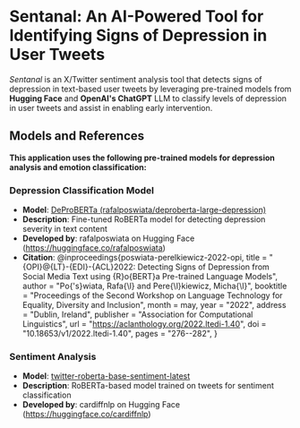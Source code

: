 # Sentanal: An AI-Powered Tool for Identifying Signs of Depression in User Tweets
_Sentanal_ is an X/Twitter sentiment analysis tool that detects signs of depression in text-based user tweets by leveraging pre-trained models from **Hugging Face** and **OpenAI's ChatGPT** LLM to classify levels of depression in user tweets and assist in enabling early intervention.

## Models and References

**This application uses the following pre-trained models for depression analysis and emotion classification:**

### Depression Classification Model

- **Model**: [DeProBERTa (rafalposwiata/deproberta-large-depression)](https://huggingface.co/rafalposwiata/deproberta-large-depression)
- **Description**: Fine-tuned RoBERTa model for detecting depression severity in text content
- **Developed by**: rafalposwiata on Hugging Face (https://huggingface.co/rafalposwiata)
- **Citation**: @inproceedings{poswiata-perelkiewicz-2022-opi,
  title = "{OPI}@{LT}-{EDI}-{ACL}2022: Detecting Signs of Depression from Social Media Text using {R}o{BERT}a Pre-trained Language Models",
  author = "Po{\'s}wiata, Rafa{\l} and Pere{\l}kiewicz, Micha{\l}",
  booktitle = "Proceedings of the Second Workshop on Language Technology for Equality, Diversity and Inclusion",
  month = may,
  year = "2022",
  address = "Dublin, Ireland",
  publisher = "Association for Computational Linguistics",
  url = "https://aclanthology.org/2022.ltedi-1.40",
  doi = "10.18653/v1/2022.ltedi-1.40",
  pages = "276--282",
  }

### Sentiment Analysis

- **Model**: [twitter-roberta-base-sentiment-latest](https://huggingface.co/cardiffnlp/twitter-roberta-base-sentiment-latest)
- **Description**: RoBERTa-based model trained on tweets for sentiment classification
- **Developed by**: cardiffnlp on Hugging Face (https://huggingface.co/cardiffnlp)
